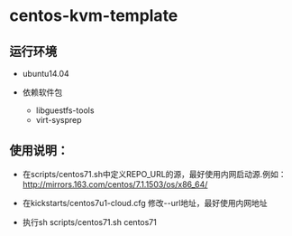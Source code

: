 # centos-kvm-template


## 运行环境

- ubuntu14.04

- 依赖软件包
    - libguestfs-tools
    - virt-sysprep

## 使用说明：

- 在scripts/centos71.sh中定义REPO_URL的源，最好使用内网启动源.例如：http://mirrors.163.com/centos/7.1.1503/os/x86_64/

- 在kickstarts/centos7u1-cloud.cfg 修改--url地址，最好使用内网地址

- 执行sh scripts/centos71.sh  centos71

